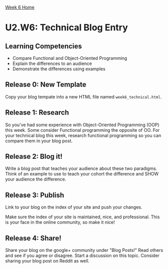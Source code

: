 [Week 6 Home](./)

# U2.W6: Technical Blog Entry

## Learning Competencies
- Compare Functional and Object-Oriented Programming 
- Explain the differences to an audience
- Demonstrate the differences using examples


## Release 0: New Template
Copy your blog tempate into a new HTML file named `week6_technical.html`. 

## Release 1: Research

So you've had some experience with Object-Oriented Programming (OOP) this week. Some consider Functional programming the opposite of OO. For your technical blog this week, research functional programming so you can compare them in your blog post.

## Release 2: Blog it!
Write a blog post that teaches your audience about these two paradigms. Think of an example to use to teach your cohort the difference and SHOW your audience the difference. 


## Release 3: Publish
Link to your blog on the index of your site and push your changes. 

Make sure the index of your site is maintained, nice, and professional. This is your face in the online community, so make it nice!

## Release 4: Share!

Share your blog on the google+ community under "Blog Posts!" Read others and see if you agree or disagree. Start a discussion on this topic.  Consider sharing your blog post on Reddit as well.

